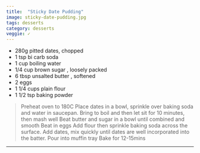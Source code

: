 ```yaml
---
title:  "Sticky Date Pudding"
image: sticky-date-pudding.jpg
tags: desserts
category: desserts
veggie: ✓
---
```


* 280g pitted dates, chopped
* 1 tsp bi carb soda
* 1 cup  boiling water
* 1/4 cup brown sugar , loosely packed
* 6 tbsp unsalted butter , softened
* 2 eggs
* 1 1/4 cups  plain flour
* 1 1/2 tsp baking powder


> Preheat oven to 180C
> Place dates in a bowl, sprinkle over baking soda and water in saucepan.
> Bring to boil and then let sit for 10 minutes, then mash well
> Beat butter and sugar in a bowl until combined and smooth
> Beat in eggs
> Add flour then sprinkle baking soda across the surface.
> Add dates, mix quickly until dates are well incorporated into the batter.
> Pour into muffin tray
> Bake for 12-15mins

---

